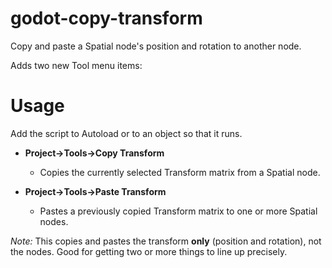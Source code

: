 # godot-copy-transform
Copy and paste a Spatial node's position and rotation to another node.

Adds two new Tool menu items:

# Usage

Add the script to Autoload or to an object so that it runs.

- **Project->Tools->Copy Transform**
  - Copies the currently selected Transform matrix from a Spatial node.
  
- **Project->Tools->Paste Transform**
  - Pastes a previously copied Transform matrix to one or more Spatial nodes.

*Note:* This copies and pastes the transform **only** (position and rotation), not the nodes.  Good for getting two or more things to line up precisely.
